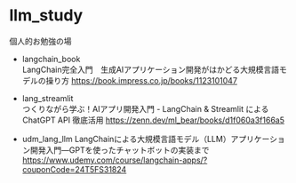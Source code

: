 # llm_study

個人的お勉強の場

- langchain_book  
  LangChain完全入門　生成AIアプリケーション開発がはかどる大規模言語モデルの操り方
  https://book.impress.co.jp/books/1123101047

- lang_streamlit  
  つくりながら学ぶ！AIアプリ開発入門 - LangChain & Streamlit による ChatGPT API 徹底活用
  https://zenn.dev/ml_bear/books/d1f060a3f166a5

- udm_lang_llm
  LangChainによる大規模言語モデル（LLM）アプリケーション開発入門―GPTを使ったチャットボットの実装まで
  https://www.udemy.com/course/langchain-apps/?couponCode=24T5FS31824



